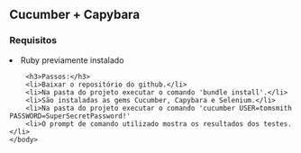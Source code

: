 <html>
	<body>
		<h2>Cucumber + Capybara</h2>
		<h3>Requisitos</h3>
		<li>Ruby previamente instalado</li>

		<h3>Passos:</h3>
		<li>Baixar o repositório do github.</li>
		<li>Na pasta do projeto executar o comando 'bundle install'.</li>
		<li>São instaladas as gems Cucumber, Capybara e Selenium.</li>
		<li>Na pasta do projeto executar o comando 'cucumber USER=tomsmith PASSWORD=SuperSecretPassword!'
		<li>O prompt de comando utilizado mostra os resultados dos testes.</li>
	</body>
</html>
